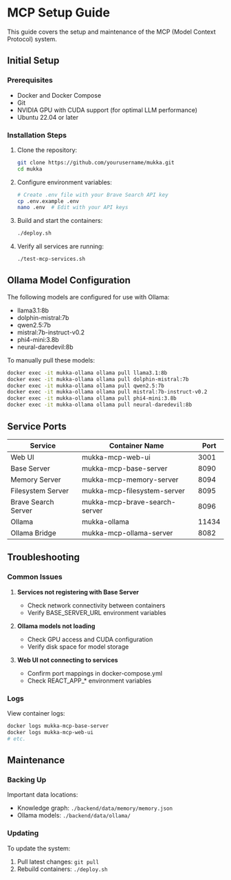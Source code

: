 # MCP Setup Guide

This guide covers the setup and maintenance of the MCP (Model Context Protocol) system.

## Initial Setup

### Prerequisites
- Docker and Docker Compose
- Git
- NVIDIA GPU with CUDA support (for optimal LLM performance)
- Ubuntu 22.04 or later

### Installation Steps

1. Clone the repository:
   ```bash
   git clone https://github.com/yourusername/mukka.git
   cd mukka
   ```

2. Configure environment variables:
   ```bash
   # Create .env file with your Brave Search API key
   cp .env.example .env
   nano .env  # Edit with your API keys
   ```

3. Build and start the containers:
   ```bash
   ./deploy.sh
   ```

4. Verify all services are running:
   ```bash
   ./test-mcp-services.sh
   ```

## Ollama Model Configuration

The following models are configured for use with Ollama:

- llama3.1:8b
- dolphin-mistral:7b
- qwen2.5:7b
- mistral:7b-instruct-v0.2
- phi4-mini:3.8b
- neural-daredevil:8b

To manually pull these models:

```bash
docker exec -it mukka-ollama ollama pull llama3.1:8b
docker exec -it mukka-ollama ollama pull dolphin-mistral:7b
docker exec -it mukka-ollama ollama pull qwen2.5:7b
docker exec -it mukka-ollama ollama pull mistral:7b-instruct-v0.2
docker exec -it mukka-ollama ollama pull phi4-mini:3.8b
docker exec -it mukka-ollama ollama pull neural-daredevil:8b
```

## Service Ports

| Service | Container Name | Port |
|---------|---------------|------|
| Web UI | mukka-mcp-web-ui | 3001 |
| Base Server | mukka-mcp-base-server | 8090 |
| Memory Server | mukka-mcp-memory-server | 8094 |
| Filesystem Server | mukka-mcp-filesystem-server | 8095 |
| Brave Search Server | mukka-mcp-brave-search-server | 8096 |
| Ollama | mukka-ollama | 11434 |
| Ollama Bridge | mukka-mcp-ollama-server | 8082 |

## Troubleshooting

### Common Issues

1. **Services not registering with Base Server**
   - Check network connectivity between containers
   - Verify BASE_SERVER_URL environment variables

2. **Ollama models not loading**
   - Check GPU access and CUDA configuration
   - Verify disk space for model storage

3. **Web UI not connecting to services**
   - Confirm port mappings in docker-compose.yml
   - Check REACT_APP_* environment variables

### Logs

View container logs:
```bash
docker logs mukka-mcp-base-server
docker logs mukka-mcp-web-ui
# etc.
```

## Maintenance

### Backing Up

Important data locations:
- Knowledge graph: `./backend/data/memory/memory.json`
- Ollama models: `./backend/data/ollama/`

### Updating

To update the system:
1. Pull latest changes: `git pull`
2. Rebuild containers: `./deploy.sh`
